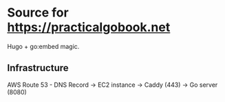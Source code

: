 # Source for https://practicalgobook.net

Hugo + go:embed magic.

## Infrastructure

AWS Route 53 - DNS Record -> EC2 instance -> Caddy (443) ->  Go server (8080)

